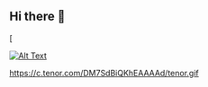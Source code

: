 ## Hi there 👋
[

[![Alt Text](https://c.tenor.com/DM7SdBiQKhEAAAAd/tenor.gif)](https://c.tenor.com/DM7SdBiQKhEAAAAd/tenor.gif)


https://c.tenor.com/DM7SdBiQKhEAAAAd/tenor.gif

<!--
**cslls/cslls** is a ✨ _special_ ✨ repository because its `README.md` (this file) appears on your GitHub profile.

![Alt Text](https://media.giphy.com/media/vFKqnCdLPNOKc/giphy.gif)

Here are some ideas to get you started:

- 🔭 I’m currently working on ...
- 🌱 I’m currently learning ...
- 👯 I’m looking to collaborate on ...
- 🤔 I’m looking for help with ...
- 💬 Ask me about ...
- 📫 How to reach me: ...
- 😄 Pronouns: ...
- ⚡ Fun fact: ...
-->
